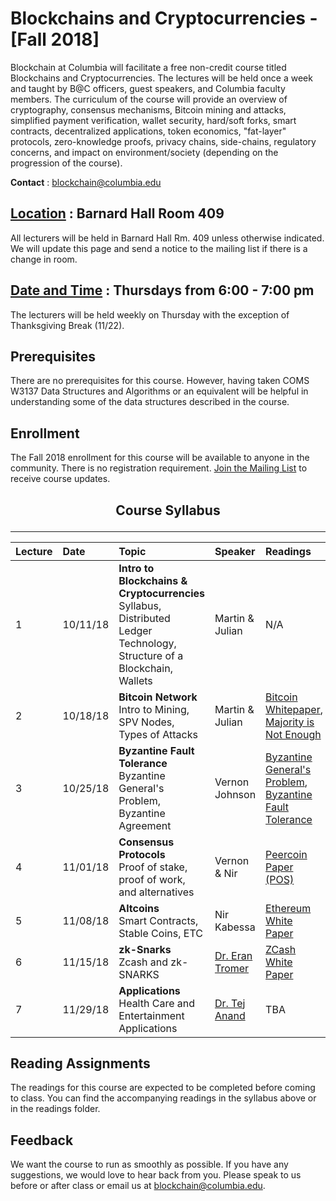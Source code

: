 # Blockchains and Cryptocurrencies - [Fall 2018]

Blockchain at Columbia will facilitate a free non-credit course titled Blockchains and Cryptocurrencies. The lectures will be held once a week and taught by B@C officers, guest speakers, and Columbia faculty members. The curriculum of the course will provide an overview of cryptography, consensus mechanisms, Bitcoin mining and attacks, simplified payment verification, wallet security, hard/soft forks, smart contracts, decentralized applications, token economics, "fat-layer" protocols, zero-knowledge proofs, privacy chains, side-chains, regulatory concerns, and impact on environment/society (depending on the progression of the course).

**Contact** :  blockchain@columbia.edu

## [Location](https://www.google.com/maps/place/Barnard+Hall/@40.8086986,-73.9637763,18z/data=!4m5!3m4!1s0x0:0xcb13ae98cab54656!8m2!3d40.8092104!4d-73.963948) : Barnard Hall Room 409
All lecturers will be held in Barnard Hall Rm. 409 unless otherwise indicated. We will update this page and send a notice to the mailing list if there is a change in room. 

## [Date and Time](https://calendar.google.com/calendar?cid=Y29sdW1iaWEuZWR1X2l2Z24wODdibGU5bWhhZ3ZoZGZpc3FtcmRzQGdyb3VwLmNhbGVuZGFyLmdvb2dsZS5jb20) : Thursdays from 6:00 - 7:00 pm
The lecturers will be held weekly on Thursday with the exception of Thanksgiving Break (11/22).

## Prerequisites
There are no prerequisites for this course. However, having taken COMS W3137 Data Structures and Algorithms or an equivalent will be helpful in understanding some of the data structures described in the course.

## Enrollment
The Fall 2018 enrollment for this course will be available to anyone in the community. There is no registration requirement. [Join the Mailing List](https://goo.gl/forms/2wqXnelaQmp20vIm1) to receive course updates.

## <p align=center> Course Syllabus </p>
------

| Lecture | Date | Topic | Speaker | Readings | Slides |
| :--- | :---  | :---  | :---  | :---  | :---  |
| 1   | 10/11/18 | **Intro to Blockchains & Cryptocurrencies**  <br> Syllabus, Distributed Ledger Technology, Structure of a Blockchain, Wallets  | Martin & Julian  |  N/A | [Lecture 1](https://drive.google.com/file/d/140Y1XFdGazxKkltNFOvDXe248GmPmx3k/view?usp=sharing) |
| 2   | 10/18/18 | **Bitcoin Network** <br>  Intro to Mining, SPV Nodes, Types of Attacks | Martin & Julian  |  [Bitcoin Whitepaper](https://github.com/BlockchainAtColumbia/BlockchainsAndCryptocurrencies/blob/master/papers/Bitcoin-A-Peer-to-Peer-Electronic-Cash-System.pdf), [Majority is Not Enough](https://github.com/BlockchainAtColumbia/BlockchainsAndCryptocurrencies/blob/master/papers/Majority-Is-Not-Enough.pdf)  | |
| 3   | 10/25/18 | **Byzantine Fault Tolerance** <br>  Byzantine General's Problem, Byzantine Agreement  | Vernon Johnson  |  [Byzantine General's Problem](https://github.com/BlockchainAtColumbia/BlockchainsAndCryptocurrencies/blob/master/papers/Byzantine-Generals-Problem.pdf), [Byzantine Fault Tolerance](https://github.com/BlockchainAtColumbia/BlockchainsAndCryptocurrencies/blob/master/papers/Byzantine-Fault-Tolerance.pdf) |
| 4   | 11/01/18 | **Consensus Protocols** <br>  Proof of stake, proof of work, and alternatives  | Vernon & Nir   |  [Peercoin Paper (POS)](https://github.com/BlockchainAtColumbia/BlockchainsAndCryptocurrencies/blob/master/papers/peercoin-paper.pdf)   |
| 5   | 11/08/18 | **Altcoins** <br>  Smart Contracts, Stable Coins, ETC  | Nir Kabessa  |  [Ethereum White Paper](https://github.com/ethereum/wiki/wiki/White-Paper) |
| 6   | 11/15/18 | **zk-Snarks** <br>  Zcash and zk-SNARKS  | [Dr. Eran Tromer](https://datascience.columbia.edu/eran-tromer)  |  [ZCash White Paper](https://github.com/BlockchainAtColumbia/BlockchainsAndCryptocurrencies/blob/master/papers/zerocash.pdf)  |
| 7   | 11/29/18 | **Applications** <br> Health Care and Entertainment Applications  | [Dr. Tej Anand](http://sps.columbia.edu/technology-management/faculty/tej-anand)  |  TBA  |

## Reading Assignments
The readings for this course are expected to be completed before coming to class. You can find the accompanying readings in the syllabus above or in the readings folder.

## Feedback
We want the course to run as smoothly as possible. If you have any suggestions, we would love to hear back from you. Please speak to us before or after class or email us at blockchain@columbia.edu.
